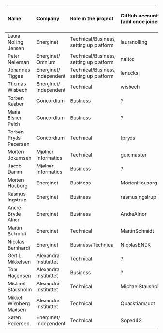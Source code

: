 | Name                    | Company 		            | Role in the project 					          | GitHub account (add once joined)  | Email Address                   | 2FA active 	| Skills and Experiences they can offer |
| :---------------------- | :---------------------- | :-------------------------------------- |  :------------------------------- | :------------------------------ | :---------- | :------------------------------------ |
| Laura Nolling Jensen    | Energinet 		          | Technical/Business, setting up platform | lauranolling				              | lau@energinet.dk	              | Y           |		                                    |
| Peter Nelleman	        | Energinet/ Omnium	      | Technical/Business, setting up platform	| naltoc				                    | pn@omnium.dk	                  |	N	          |		                                    |
| Johannes Tigges         |  Energinet/ Independent | Technical/Business, setting up platform	| lenucksi				                  | johannes@g.johannestigges.de    | Y           |		                                    |
| Thomas Wisbech 	        | Energinet/ Independent  | Technical						                    | wisbech				                    | xthow@energinet.dk	            | Y           |		                                    |
| Torben Kaaber  	        | Concordium		          | Business  		                          | ?					                        | tka@concordium.com	            | ?           |		                                    |
| Maria Eisner Pelch      | Concordium		          | Business					                      | ?                                 | mep@concordium.com              |	?	          |		                                    |
| Torben Pryds Pedersen	  | Concordium		          | Technical 		                          | tpryds					                  | tp@concordium.com	              | Y		        |		                                    |
| Morten Jokumsen 	      | Mjølner Informatics	    | Technical 						                  | guidmaster				                | mjo@mjolner.dk	                | Y		        |		                                    |
| Jacob Damm 		          | Mjølner Informatics	    | Business 						                    | ?					                        | jda@mjolner.dk	                | ?		        |		                                    |
| Morten Houborg	        | Energinet		            | Business 						                    | MortenHouborg				              | mhu@energinet.dk	              | Y		        |		                                    |
| Rasmus Ingstrup	        | Energinet		            | Business 	                              | rasmusingstrup			              | rti@energinet.dk	              | N		        |		                                    |
| André Bryde Alnor    	  | Energinet		            | Business  			                        | AndreAlnor                        | ach@energinet.dk	              | ?		        |		                                    |
| Martin Schmidt 	        | Energinet		            | Technical 						                  | MartinSchmidt				              | mcs@energinet.dk	              | Y	          |		                                    |
| Nicolas Bernhardi   	  | Energinet	              | Business/Technical                      | NicolasENDK	                      | nba@energinet.dk	              | Y	          |		                                    |
| Gert L. Mikkelsen   	  | Alexandra Instituttet	  | Technical                               | ?	                                | gert.l.mikkelsen@alexandra.dk	  | ?	          |		                                    |
| Tom Hagensen	          | Alexandra Instituttet	  | Business                                | ?	                                | tom.hagensen@alexandra.dk	      | ?	          |		                                    |
| Michael Stausholm	      | Alexandra Instituttet	  | Technical                               | MichaelStausholm                  | michael.stausholm@alexandra.dk  |	?	          |		                                    |
| Mikkel Wienberg Madsen  | Alexandra Instituttet	  | Technical 			                        | Quacktiamauct                     | mikkel.wienberg@alexandra.dk    | ?		        |		                                    |
| Søren Pedersen          | Energinet/ Independent  | Technical                               | Soped42                           | xsrpe@energinet.dk              | ?           |		                                    |
